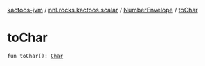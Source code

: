 [kactoos-jvm](../../index.md) / [nnl.rocks.kactoos.scalar](../index.md) / [NumberEnvelope](index.md) / [toChar](./to-char.md)

# toChar

`fun toChar(): `[`Char`](https://kotlinlang.org/api/latest/jvm/stdlib/kotlin/-char/index.html)